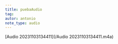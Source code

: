 ```yaml
---
title: puebaAudio
tag:
autor: antonio
note_type: audio
---
```

[Audio 20231103134411](/Audio 20231103134411.m4a)
